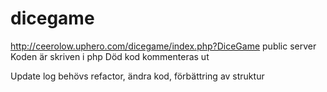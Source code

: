 # dicegame



http://ceerolow.uphero.com/dicegame/index.php?DiceGame    public server
Koden är skriven i php
Död kod kommenteras ut

Update log
behövs refactor, ändra kod, förbättring av struktur

